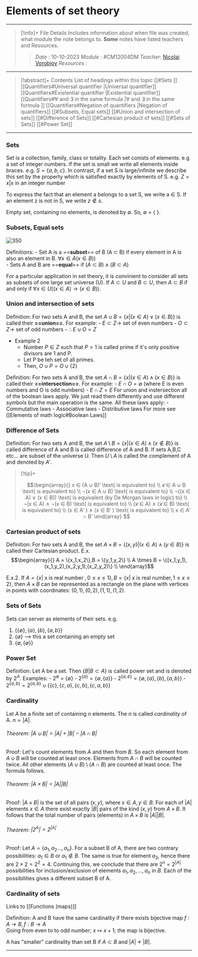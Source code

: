 # Elements of set theory
---
> [!info]+ File Details
> Includes information about when file was created, what module the note belongs to. **Some** notes have listed teachers and Resources.
> > *Date :*  10-10-2023 
> > *Module :* #CM12004DM 
> > *Teacher*:  [Nicolai Vorobjov](https://moodle.bath.ac.uk/user/profile.php?id=2806)
> > *Resources :*

---
> [!abstract]+ Contents
> List of headings within this topic
> [[#Sets ]]
> [[Quantifiers#Universal quantifier |Universal quantifier]]
> [[Quantifiers#Existential quantifier |Existential quantifier]]
> [[Quantifiers#∀ and ∃ in the same formula |∀ and ∃ in the same formula ]]
> [[Quantifiers#Negation of quantifiers |Negation of quantifiers]]
> [[#Subsets, Equal sets]]
> [[#Union and intersection of sets]]
> [[#Difference of Sets]]
> [[#Cartesian product of sets]]
> [[#Sets of Sets]]
> [[#Power Set]]
--- 
### Sets
Set is a collection, family, class or totality. Each set conists of elements. e.g a set of integer numbers. 
If the set is small we write all elements inside braces. e.g. $S = \{a, b, c\}$. 
In contrast, if a set S is large/infinite we describe this set by the property which is satisfied exactly by elements of S. e.g. $Z = x | \text{x in an integer number}$ 

To express the fact that an element a belongs to a set S, we write a ∈ S. If an element z is not in S, we write $z\notin s$.

Empty set, containing no elements, is denoted by ∅. So, ∅ = { }.

### Subsets, Equal sets
![350](https://www.onlinemathlearning.com/image-files/set-operations-venn-diagrams.png)

Definitions: 
	- Set A is a ==**subset**== of B (A $\subset$ B) if every element in A is also an element in B. $\forall x \in A (x \in B))$  
	- Sets A and B are ==**equal**== if $(A \subset B) \wedge (B \subset A)$ 

For a particular application in set theory, it is convinient to consider all sets as subsets of one large set universe (U). If $A \subset U$ and $B\subset U$, then $A \subset B$ if and only if $\forall x \in U ((x \in A) \rightarrow (x \in B))$. 

### Union and intersection of sets

Definition: For two sets A and B, the set $A ∪ B = \{x|(x ∈ A)∨(x ∈ B)\}$ is called their **==union==**. 
For example:
	- $E \subset Z \rightarrow$ set of even numbers
	- $O \subset Z \rightarrow$ set of odd numbers
	- $\therefore E \cup O = Z$ 
- Example 2
	- Number $P \in Z$ such that $P > 1$ is called prime if it's only positive divisors are 1 and P. 
	- Let P be teh set of all primes. 
	- Then, $O \cup P = O \cup \{2\}$ 

Definition: For two sets A and B, the set $A ∩ B = \{x|(x ∈ A)∧(x ∈ B)\}$ is called their **==intersection==**.
For example:
	- $E \cap O = \emptyset$ (where E is even numbers and O is odd numbers)
	- $E \cap Z = E$ 
For union and instersection all of the boolean laws apply. We just read them differently and use different symbols but the main operation is the same. All these laws apply: 
	- Commutative laws
	- Associative laws
	- Distributive laws
For more see [[Elements of math logic#Boolean Laws]]

### Difference of Sets
Definition: For two sets A and B, the set $A \setminus B = \{x | (x \in A) \wedge (x \notin B)\}$ is called difference of A and B is called difference of A and B. 
If sets A,B,C etc... are subset of the universe U. Then $U \setminus A$ is called the complement of A and denoted by $A'$. 


>[!tip]+ 
> 
> $$\begin{array}{}
x ∈ (A ∪ B)′ \text{ is equivalent to} \\
x ̸∈ A ∪ B \text{ is equivalent to} \\
¬(x ∈ A ∪ B) \text{ is equivalent to} \\
¬((x ∈ A) ∨ (x ∈ B)) \text{ is equivalent (by De Morgan laws in logic) to} \\
¬(x ∈ A) ∧ ¬(x ∈ B) \text{ is equivalent to} \\
(x ̸∈ A) ∧ (x ̸∈ B) \text{ is equivalent to} \\
(x ∈ A′ ) ∧ (x ∈ B′ ) \text{ is equivalent to} \\
x ∈ A′ ∩ B′
\end{array}
$$

### Cartesian product of sets
Definition: For two sets A and B, the set $A \times B = \{(x,y) | (x \in A) \wedge (y \in B)\}$ is called their Cartesian  product. 
E.x. $$\begin{array}{} 
A = \{x_1,x_2\},B = \{y_1,y_2\} \\
A \times B = \{(x_1,y_1),(x_1,y_2),(x_2,y_1),(x_2,y_2)\} \\
\end{array}$$

E.x.2.  If $A = \{x| \text{ x is real number }, 0 ≤ x ≤ 1 \}, B = \{x| \text{ x is real number}, 1 ≤ x ≤ 2 \}$, then $A × B$ can be represented as a rectangle on the plane with vertices in points with coordinates: $(0, 1), (0, 2), (1, 1), (1, 2)$. 

### Sets of Sets
Sets can server as elements of their sets. e.g. 
1. $\{\{\emptyset\} , \{a\}, \{b\},\{a,b\} \}$ 
2. $\{\emptyset\}$   --> this a set containing an empty set
3. $\{\emptyset, \{\emptyset\}\}$ 

### Power Set
Definition: Let A be a set. Then $\{ B | B \subset A \}$ is called power set and is denoted by $2^A$. 
Examples: 
	- $2^\emptyset$ = $\{ \emptyset \}$ 
	- $2^{\{a\}} = \{ \emptyset, \{a\}\}$
	- $2^{\{a,b\}} = \{ \emptyset, \{a\},\{b\},\{a,b\}\}$
	- $2^{\{a,b\}} =  2^{\{a,b\}} \cup \{\{c\},\{c,a\},\{c,b\},\{c,a,b\}\}$

### Cardinality 
Let $A$ be a finite set of containing $n$ elements. The $n$ is called $cardinality$ of A. $n = |A|$. 
###### Theorem: $|A \cup B| = |A| + |B| - |A\cap B|$ 
Proof: Let's count elements from $A$ and then from $B$. So each element from $A\cup B$ will be counted at least once. Elements from $A \cap B$ will be counted twice. All other elements $(A \cup B) \setminus (A \cap B)$ are counted at least once. The formula follows. 

###### Theorem: $|A \times B| = |A||B|$ 
Proof: $|A \times B|$ is the set of all pairs $(x, y)$, where $x \in A, y \in B$.  For each of $|A|$ elements $x ∈ A$ there exist exactly $|B|$ pairs of the kind $(x, y)$ from $A \times B$. It follows that the total number of pairs (elements) in $A \times B$ is $|A||B$|.

###### Theorem: $|2^A| = 2^{|A|}$  
Proof: Let $A = \{a_1,a_2 . . . , a_n\}$. For a subset B of A, there are two contrary possibilities: $a_1 \in B$ or $a_1 \notin B$. The same is true for element $a_2$, hence there are $2 × 2 = 2^2 = 4$. Continuing this, we conclude that there are $2^n = 2^{|A|}$ possibilities for inclusion/exclusion of elements $a_1, a_2, . . . , a_n$ in $B$. Each of the possibilities gives a different subset B of A.

### Cardinality of sets
Links to [[Functions (maps)]]

Definition: A and B have the same cardinality if there exists bijective map $f: A \to B, f: B \to A$   
Going from even to to odd number; $x \mapsto x+1$; the map is bijective. 

A has "smaller" cardinality than set B if $A \subset B$ and $|A| \ne |B|$.

---